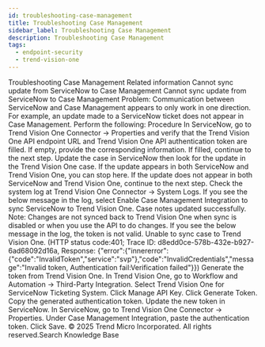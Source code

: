 ```yaml
---
id: troubleshooting-case-management
title: Troubleshooting Case Management
sidebar_label: Troubleshooting Case Management
description: Troubleshooting Case Management
tags:
  - endpoint-security
  - trend-vision-one
---
```


 Troubleshooting Case Management Related information Cannot sync update from ServiceNow to Case Management Cannot sync update from ServiceNow to Case Management Problem: Communication between ServiceNow and Case Management appears to only work in one direction. For example, an update made to a ServiceNow ticket does not appear in Case Management. Perform the following: Procedure In ServiceNow, go to Trend Vision One Connector → Properties and verify that the Trend Vision One API endpoint URL and Trend Vision One API authentication token are filled. If empty, provide the corresponding information. If filled, continue to the next step. Update the case in ServiceNow then look for the update in the Trend Vision One case. If the update appears in both ServiceNow and Trend Vision One, you can stop here. If the update does not appear in both ServiceNow and Trend Vision One, continue to the next step. Check the system log at Trend Vision One Connector → System Logs. If you see the below message in the log, select Enable Case Management Integration to sync ServiceNow to Trend Vision One. Case notes updated successfully. Note: Changes are not synced back to Trend Vision One when sync is disabled or when you use the API to do changes. If you see the below message in the log, the token is not valid. Unable to sync case to Trend Vision One. (HTTP status code:401; Trace ID: d8edd0ce-578b-432e-b927-6ad68092d16a, Response: {"error":{"innererror":{"code":"InvalidToken","service":"svp"},"code":"InvalidCredentials","message":"Invalid token, Authentication fail:Verification failed"}}) Generate the token from Trend Vision One. In Trend Vision One, go to Workflow and Automation → Third-Party Integration. Select Trend Vision One for ServiceNow Ticketing System. Click Manage API Key. Click Generate Token. Copy the generated authentication token. Update the new token in ServiceNow. In ServiceNow, go to Trend Vision One Connector → Properties. Under Case Management Integration, paste the authentication token. Click Save. © 2025 Trend Micro Incorporated. All rights reserved.Search Knowledge Base